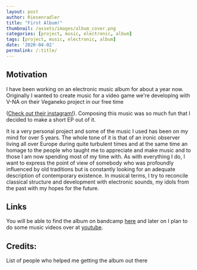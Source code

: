 ```yaml
---
layout: post
author: Riesenradler
title: "First Album!"
thumbnail: /assets/images/album_cover.png
categories: [project, music, electronic, album]
tags: [project, music, electronic, album]
date: '2020-04-02'
permalink: /:title/
---
```


## Motivation

I have been working on an electronic music album for about a year now. Originally I wanted to create music
for a video game we're developing with V-NA on their Veganeko project in our free time
<!--more-->
<!-- put this at the end of what we wish to have as an excerpt -->
([Check out their instagram!](https://www.instagram.com/veganekoweirdo/)).
Composing this music was so much fun that I decided to make a short EP out of it.

It is a very personal project and some of the music I used has been on my mind for over 5 years. The whole tone of it is
that of an ironic observer living all over Europe during quite turbulent times and at the same time an homage to the people
who taught me to appreciate and make music and to those I am now spending most of my time with. As with everything I do,
I want to express the point of view of somebody who was profoundly influenced by old traditions but is constantly looking
for an adequate description of contemporary existence.
In musical terms, I try to reconcile classical structure and development with electronic sounds, my idols from the past with my hopes for the future.

## Links

You will be able to find the album on bandcamp [here]() and later on I plan to do some music videos over at [youtube](https://www.youtube.com/channel/UCkyf5Jj3E-74nGi9W7a3xmQ).


## Credits:

List of people who helped me getting the album out there
